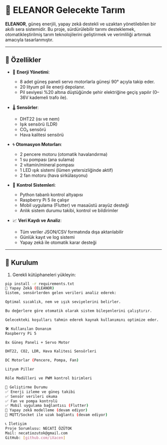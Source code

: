 # 🌿 ELEANOR Gelecekte Tarım

**ELEANOR**, güneş enerjili, yapay zekâ destekli ve uzaktan yönetilebilen bir akıllı sera sistemidir. Bu proje, sürdürülebilir tarımı desteklemek, otomatikleştirilmiş tarım teknolojilerini geliştirmek ve verimliliği artırmak amacıyla tasarlanmıştır.

---

## 🚀 Özellikler

- 🔋 **Enerji Yönetimi**:
  - 8 adet güneş paneli servo motorlarla güneşi 90° açıyla takip eder.
  - 20 lityum pil ile enerji depolanır.
  - Pil seviyesi %20 altına düştüğünde şehir elektriğine geçiş yapılır (0–36V kademeli trafo ile).

- 🌡️ **Sensörler**:
  - DHT22 (ısı ve nem)
  - Işık sensörü (LDR)
  - CO₂ sensörü
  - Hava kalitesi sensörü

- 🌀 **Otomasyon Motorları**:
  - 2 pencere motoru (otomatik havalandırma)
  - 1 su pompası (ana sulama)
  - 2 vitamin/mineral pompası
  - 1 LED ışık sistemi (lümen yetersizliğinde aktif)
  - 2 fan motoru (hava sirkülasyonu)

- 📲 **Kontrol Sistemleri**:
  - Python tabanlı kontrol altyapısı
  - Raspberry Pi 5 ile çalışır
  - Mobil uygulama (Flutter) ve masaüstü arayüz desteği
  - Anlık sistem durumu takibi, kontrol ve bildirimler

- 📈 **Veri Kaydı ve Analiz**:
  - Tüm veriler JSON/CSV formatında dışa aktarılabilir
  - Günlük kayıt ve log sistemi
  - Yapay zekâ ile otomatik karar desteği

---

## 🧰 Kurulum

1. Gerekli kütüphaneleri yükleyin:

```bash
pip install -r requirements.txt
🧠 Yapay Zekâ (ELEANOR)
Sistem, sensörlerden gelen verileri analiz ederek:

Optimal sıcaklık, nem ve ışık seviyelerini belirler.

Bu değerlere göre otomatik olarak sistem bileşenlerini çalıştırır.

Gelecekteki koşulları tahmin ederek kaynak kullanımını optimize eder.

🛠 Kullanılan Donanım
Raspberry Pi 5

8x Güneş Paneli + Servo Motor

DHT22, CO2, LDR, Hava Kalitesi Sensörleri

DC Motorlar (Pencere, Pompa, Fan)

Lityum Piller

Röle Modülleri ve PWM kontrol birimleri

🧪 Geliştirme Durumu
✅ Enerji izleme ve güneş takibi
✅ Sensör verileri okuma
✅ Fan ve pompa kontrolü
✅ Mobil uygulama bağlantısı (Flutter)
🔄 Yapay zekâ modelleme (devam ediyor)
🔄 MQTT/Socket ile uzak bağlantı (devam ediyor)

📞 İletişim
Proje Sorumlusu: NECATİ ÖZÜTOK
Mail: necatiozutok@gmail.com
GitHub: [github.com/iXacen]

